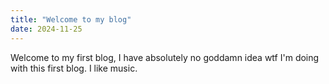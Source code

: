 ```yaml
---
title: "Welcome to my blog"
date: 2024-11-25
---
```


Welcome to my first blog, I have absolutely no goddamn idea wtf I'm doing with this first blog. I like music.
